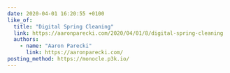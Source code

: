 ```yaml
---
date: 2020-04-01 16:20:55 +0100
like_of:
  title: "Digital Spring Cleaning"
  link: https://aaronparecki.com/2020/04/01/8/digital-spring-cleaning
  authors:
    - name: "Aaron Parecki"
      link: https://aaronparecki.com/
posting_method: https://monocle.p3k.io/
---
```

